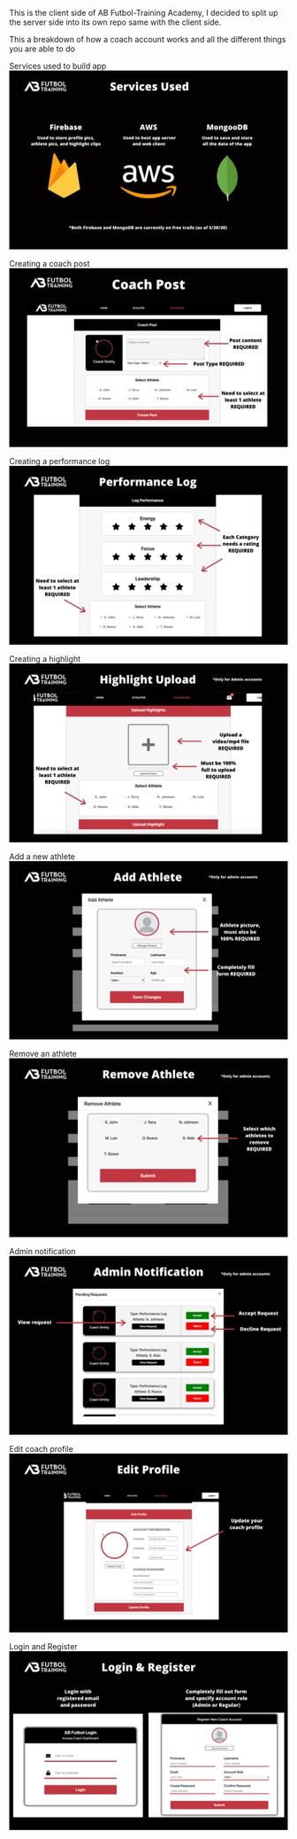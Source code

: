 This is the client side of AB Futbol-Training Academy, I decided to split up the server side into its own repo same with the client side. 


This a breakdown of how a coach account works and all the different things you are able to do


Services used to build app
![Services graphic](./readmePics/9.png)

Creating a coach post
![Coach posts graphic](./readmePics/1.png)

Creating a performance log
![Performance Log graphic](./readmePics/2.png)

Creating a highlight
![Highlight Upload graphic](./readmePics/3.png)

Add a new athlete
![Add athlete graphic](./readmePics/4.png)

Remove an athlete
![Remove athlete graphic](./readmePics/5.png)

Admin notification 
![Admin notification graphic](./readmePics/6.png)

Edit coach profile 
![Edit coach profile graphic](./readmePics/7.png)

Login and Register
![Login & Register graphic](./readmePics/8.png)





